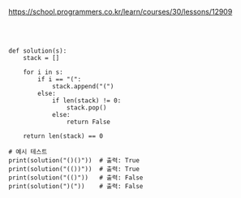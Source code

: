 https://school.programmers.co.kr/learn/courses/30/lessons/12909

<br>

</br>

```
def solution(s):
    stack = []

    for i in s:
        if i == "(":
            stack.append("(")
        else:
            if len(stack) != 0:
                stack.pop()
            else:
                return False

    return len(stack) == 0

# 예시 테스트
print(solution("()()"))  # 출력: True
print(solution("(())"))  # 출력: True
print(solution("(()"))   # 출력: False
print(solution(")("))    # 출력: False

```
